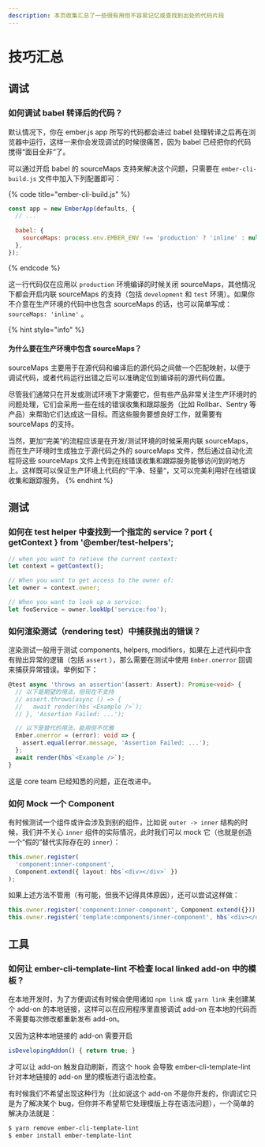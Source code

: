 ```yaml
---
description: 本页收集汇总了一些很有用但不容易记忆或查找到出处的代码片段
---
```


# 技巧汇总

## 调试 <a id="debugging"></a>

### 如何调试 babel 转译后的代码？ <a id="how-to-enable-babel-sourcemaps-support"></a>

默认情况下，你在 ember.js app 所写的代码都会进过 babel 处理转译之后再在浏览器中运行，这样一来你会发现调试的时候很痛苦，因为 babel 已经把你的代码搅得“面目全非“了。

可以通过开启 babel 的 sourceMaps 支持来解决这个问题，只需要在 `ember-cli-build.js` 文件中加入下列配置即可：

{% code title="ember-cli-build.js" %}
```javascript
const app = new EmberApp(defaults, {
  // ...
  
  babel: {
    sourceMaps: process.env.EMBER_ENV !== 'production' ? 'inline' : null,
  },
});
```
{% endcode %}

这一行代码仅在应用以 `production` 环境编译的时候关闭 sourceMaps，其他情况下都会开启内联 sourceMaps 的支持（包括 `development` 和 `test` 环境）。如果你不介意在生产环境的代码中也包含 sourceMaps 的话，也可以简单写成：`sourceMaps: 'inline'` 。

{% hint style="info" %}
#### 为什么要在生产环境中包含 sourceMaps？ <a id="why-need-sourcemaps-in-production-environment"></a>

sourceMaps 主要用于在源代码和编译后的源代码之间做一个匹配映射，以便于调试代码，或者代码运行出错之后可以准确定位到编译前的源代码位置。

尽管我们通常只在开发或测试环境下才需要它，但有些产品非常关注生产环境时的问题处理，它们会采用一些在线的错误收集和跟踪服务（比如 Rollbar、Sentry 等产品）来帮助它们达成这一目标。而这些服务要想良好工作，就需要有 sourceMaps 的支持。

当然，更加“完美“的流程应该是在开发/测试环境的时候采用内联 sourceMaps，而在生产环境时生成独立于源代码之外的 sourceMaps 文件，然后通过自动化流程将这些 sourceMaps 文件上传到在线错误收集和跟踪服务能够访问到的地方上。这样既可以保证生产环境上代码的“干净、轻量“，又可以完美利用好在线错误收集和跟踪服务。
{% endhint %}

## 测试 <a id="testing"></a>

### 如何在 test helper 中查找到一个指定的 service？port { getContext } from '@ember/test-helpers'; <a id="how-to-look-up-a-service-in-test-helpers"></a>

```javascript
// when you want to retieve the current context:
let context = getContext();

// When you want to get access to the owner of:
let owner = context.owner;

// When you want to look up a service:
let fooService = owner.lookUp('service:foo');
```

### 如何渲染测试（rendering test）中捕获抛出的错误？ <a id="how-to-catch-errors-within-rendering-test"></a>

渲染测试一般用于测试 components, helpers, modifiers，如果在上述代码中含有抛出异常的逻辑（包括 `assert` ），那么需要在测试中使用 `Ember.onerror` 回调来捕获异常错误。举例如下：

```typescript
@test async 'throws an assertion'(assert: Assert): Promise<void> {
  // 以下是期望的用法，但现在不支持
  // assert.throws(async () => {
  //   await render(hbs`<Example />`);
  // }, 'Assertion Failed: ...');

  // 以下是替代的用法，能用但不优雅
  Ember.onerror = (error): void => {
    assert.equal(error.message, 'Assertion Failed: ...');
  };
  await render(hbs`<Example />`);
}
```

这是 core team 已经知悉的问题，正在改进中。

### 如何 Mock 一个 Component <a id="how-to-mock-a-component"></a>

有时候测试一个组件或许会涉及到别的组件，比如说 `outer -> inner` 结构的时候，我们并不关心 `inner` 组件的实际情况，此时我们可以 mock 它（也就是创造一个“假的“替代实际存在的 `inner`）：

```typescript
this.owner.register(
  'component:inner-component',
  Component.extend({ layout: hbs`<div></div>` })
);
```

如果上述方法不管用（有可能，但我不记得具体原因），还可以尝试这样做：

```typescript
this.owner.register('component:inner-component', Component.extend({}));
this.owner.register('template:components/inner-component', hbs`<div></div>`);
```

## 工具 <a id="tooling"></a>

### 如何让 ember-cli-template-lint 不检查 local linked add-on 中的模板？ <a id="not-to-lint-templates-in-a-linked-addon"></a>

在本地开发时，为了方便调试有时候会使用诸如 `npm link` 或 `yarn link` 来创建某个 add-on 的本地链接，这样可以在应用程序里直接调试 add-on 在本地的代码而不需要每次修改都重新发布 add-on。

又因为这种本地链接的 add-on 需要开启

```javascript
isDevelopingAddon() { return true; }
```

才可以让 add-on 触发自动刷新，而这个 hook 会导致 ember-cli-template-lint 针对本地链接的 add-on 里的模板进行语法检查。

有时候我们不希望出现这种行为（比如说这个 add-on 不是你开发的，你调试它只是为了解决某个 bug，但你并不希望帮它处理模版上存在语法问题），一个简单的解决办法就是：

```bash
$ yarn remove ember-cli-template-lint
$ ember install ember-template-lint
```

